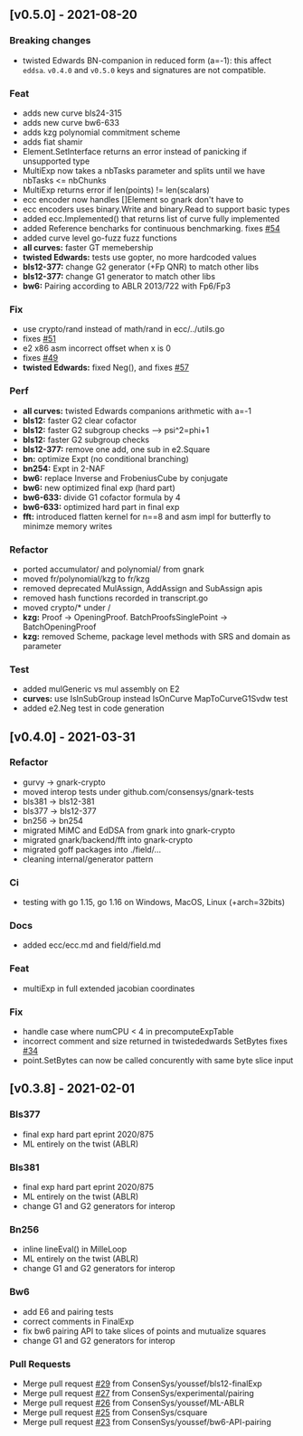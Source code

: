 <a name="v0.5.0"></a>
## [v0.5.0] - 2021-08-20

### Breaking changes
- twisted Edwards BN-companion in reduced form (a=-1): this affect `eddsa`. `v0.4.0` and `v0.5.0` keys and signatures are not compatible. 

### Feat
- adds new curve bls24-315
- adds new curve bw6-633
- adds kzg polynomial commitment scheme
- adds fiat shamir
- Element.SetInterface returns an error instead of panicking if unsupported type
- MultiExp now takes a nbTasks parameter and splits until we have nbTasks <= nbChunks
- MultiExp returns error if len(points) != len(scalars)
- ecc encoder now handles []Element so gnark don't have to
- ecc encoders uses binary.Write and binary.Read to support basic types
- added ecc.Implemented() that returns list of curve fully implemented
- added Reference bencharks for continuous benchmarking. fixes [#54](https://github.com/ConsenSys/gnark-crypto/issues/54)
- added curve level go-fuzz fuzz functions
- **all curves:** faster GT memebership
- **twisted Edwards:** tests use gopter, no more hardcoded values
- **bls12-377:** change G2 generator (+Fp QNR) to match other libs
- **bls12-377:** change G1 generator to match other libs
- **bw6:** Pairing according to ABLR 2013/722 with Fp6/Fp3

### Fix
- use crypto/rand instead of math/rand in ecc/../utils.go
- fixes [#51](https://github.com/ConsenSys/gnark-crypto/issues/51)
- e2 x86 asm incorrect offset when x is 0
- fixes [#49](https://github.com/ConsenSys/gnark-crypto/issues/49)
- **twisted Edwards:** fixed Neg(), and fixes [#57](https://github.com/ConsenSys/gnark-crypto/issues/57)

### Perf
- **all curves:** twisted Edwards companions arithmetic with a=-1
- **bls12:** faster G2 clear cofactor
- **bls12:** faster G2 subgroup checks --> psi^2=phi+1
- **bls12:** faster G2 subgroup checks
- **bls12-377:** remove one add, one sub in e2.Square
- **bn:** optimize Expt (no conditional branching)
- **bn254:** Expt in 2-NAF
- **bw6:** replace Inverse and FrobeniusCube by conjugate
- **bw6:** new optimized final exp (hard part)
- **bw6-633:** divide G1 cofactor formula by 4
- **bw6-633:** optimized hard part in final exp
- **fft:** introduced flatten kernel for n==8 and asm impl for butterfly to minimze memory writes

### Refactor
- ported accumulator/ and polynomial/ from gnark
- moved fr/polynomial/kzg to fr/kzg
- removed deprecated MulAssign, AddAssign and SubAssign apis
- removed hash functions recorded in transcript.go
- moved crypto/* under /
- **kzg:** Proof -> OpeningProof. BatchProofsSinglePoint -> BatchOpeningProof
- **kzg:** removed Scheme, package level methods with SRS and domain as parameter

### Test
- added mulGeneric vs mul assembly on E2
- **curves:** use IsInSubGroup instead IsOnCurve MapToCurveG1Svdw test
- added e2.Neg test in code generation





<a name="v0.4.0"></a>
## [v0.4.0] - 2021-03-31

### Refactor
- gurvy -> gnark-crypto
- moved interop tests under github.com/consensys/gnark-tests
- bls381 -> bls12-381
- bls377 -> bls12-377
- bn256 -> bn254
- migrated MiMC and EdDSA from gnark into gnark-crypto
- migrated gnark/backend/fft into gnark-crypto
- migrated goff packages into ./field/...
- cleaning internal/generator pattern

### Ci
- testing with go 1.15, go 1.16 on Windows, MacOS, Linux (+arch=32bits)

### Docs
- added ecc/ecc.md and field/field.md

### Feat
- multiExp in full extended jacobian coordinates

### Fix
- handle case where numCPU < 4 in precomputeExpTable
- incorrect comment and size returned in twistededwards SetBytes fixes [#34](https://github.com/ConsenSys/gnark-crypto/issues/34)
- point.SetBytes can now be called concurently with same byte slice input



<a name="v0.3.8"></a>
## [v0.3.8] - 2021-02-01

### Bls377
- final exp hard part eprint 2020/875
- ML entirely on the twist (ABLR)

### Bls381
- final exp hard part eprint 2020/875
- ML entirely on the twist (ABLR)
- change G1 and G2 generators for interop

### Bn256
- inline lineEval() in MilleLoop
- ML entirely on the twist (ABLR)
- change G1 and G2 generators for interop

### Bw6
- add E6 and pairing tests
- correct comments in FinalExp
- fix bw6 pairing API to take slices of points and mutualize squares
- change G1 and G2 generators for interop

### Pull Requests
- Merge pull request [#29](https://github.com/ConsenSys/gnark-crypto/issues/29) from ConsenSys/youssef/bls12-finalExp
- Merge pull request [#27](https://github.com/ConsenSys/gnark-crypto/issues/27) from ConsenSys/experimental/pairing
- Merge pull request [#26](https://github.com/ConsenSys/gnark-crypto/issues/26) from ConsenSys/youssef/ML-ABLR
- Merge pull request [#25](https://github.com/ConsenSys/gnark-crypto/issues/25) from ConsenSys/csquare
- Merge pull request [#23](https://github.com/ConsenSys/gnark-crypto/issues/23) from ConsenSys/youssef/bw6-API-pairing

